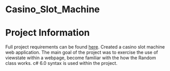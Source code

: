 # Casino_Slot_Machine


# Project Information
Full project requirements can be found [here](google.com). Created a casino slot machine web application. The main goal of the project was to exercise the use of viewstate within a webpage, become familiar with the how the Random class works. c# 6.0 syntax is used within the project.
